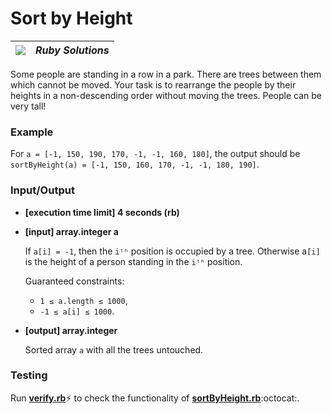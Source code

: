# Sort by Height

| ![](https://app.codesignal.com/user-icons/languages/rb.svg) | ***Ruby Solutions*** |
|---|---|


Some people are standing in a row in a park. There are trees between them which cannot be moved. Your task is to rearrange the people by their heights in a non-descending order without moving the trees. People can be very tall!

### Example

For `a = [-1, 150, 190, 170, -1, -1, 160, 180]`, the output should be
`sortByHeight(a) = [-1, 150, 160, 170, -1, -1, 180, 190]`.

### Input/Output

- **[execution time limit] 4 seconds (rb)**


- **[input] array.integer a**

  If `a[i] = -1`, then the `iᵗʰ` position is occupied by a tree. Otherwise a`[i]` is the height of a person standing in the `iᵗʰ` position.

  Guaranteed constraints:
  - `1 ≤ a.length ≤ 1000`,
  - `-1 ≤ a[i] ≤ 1000`.


- **[output] array.integer**

  Sorted array `a` with all the trees untouched.


### Testing

Run [**verify.rb**](./verify.rb):zap: to check the functionality of [**sortByHeight.rb**](./sortByHeight.rb):octocat:.